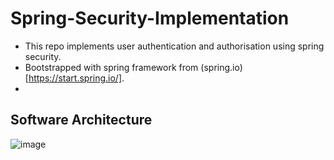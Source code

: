 # Spring-Security-Implementation

- This repo implements user authentication and authorisation using spring security. 
- Bootstrapped with spring framework from (spring.io)[https://start.spring.io/].
- 
## Software Architecture

![image](https://user-images.githubusercontent.com/37347588/231888906-5e619e12-ba31-40f0-91f1-f30c67ab400c.png)
